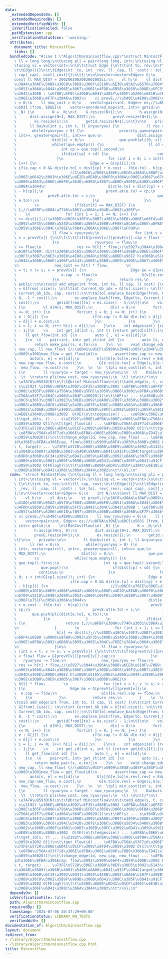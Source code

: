 ```yaml
---
data:
  _extendedDependsOn: []
  _extendedRequiredBy: []
  _extendedVerifiedWith: []
  _isVerificationFailed: false
  _pathExtension: cpp
  _verificationStatusIcon: ':warning:'
  attributes:
    document_title: Mincostflow
    links: []
  bundledCode: "#line 1 \"Algorithm/mincostflow.cpp\"\nstruct MinCostFlow {\n\tusing\
    \ ll = long long;\n\tusing pli = pair<long long, int>;\n\tusing vl = vector<ll>;\n\
    \tusing vi = vector<int>;\n\n\tstruct Edge {\n\t\tint to, rev;\n\t\tll cap, cost;\n\
    \t\tEdge(){}\n\t\tEdge(int _to, int _rev, ll _cap, ll _cost) : to(_to), rev(_rev),\
    \ cap(_cap), cost(_cost){}\n\t};\n\n\tvector<vector<Edge>> G;\n    int N;\n\t\
    const ll MAX_DIST = 2002002002002002002LL;\n    vl h;\n    vl dist;\n    vi prevV;//\u30C0\
    \u30A4\u30AF\u30B9\u30C8\u30E9\u306F\u518D\u5E30\u95A2\u6570\u7684\u306B\u66F8\
    \u3051\u306A\u3044\u306E\u3067\u3001\u4FDD\u5B58\u3059\u308B\u5FC5\u8981\u304C\
    \u3042\u308B : \u6700\u5F8C\u306B\u6D41\u3057\u305F\u5206\u6E1B\u7B97\u3059\u308B\
    \u306E\u306B\u4F7F\u3046\u3002\n    vi prevE;//\u540C\u4E0A\u3002\n    ll now_ryuuryou\
    \ = 0;\n    ll now_cost = 0;\n    vector<pair<int, Edge>> es;//\u8FBA\u306E\u60C5\
    \u5831 [from, EDGE]\n    vector<unordered_map<int, int>> getid;\n    \n\tMinCostFlow(int\
    \ _N) {\n        N = _N;\n\t    G.resize(N+1);\n        h.assign(N+1, 0);\n  \
    \      dist.assign(N+1, MAX_DIST);\n        prevV.resize(N+1);\n        prevE.resize(N+1);\n\
    \        es.resize(1);\n        getid.resize(N+1);\n\t}\n\n    private:\n\n  \
    \      ll Daiku(int s, int t, ll &ryuuryou) {\n            ll res = 0;\n     \
    \       while(ryuuryou > 0) {\n                priority_queue<pair<ll, int>, vector<pair<ll,\
    \ int>>, greater<pair<ll, int>>> que;\n                dist.assign(N+1, MAX_DIST);\n\
    \                dist[s] = 0;\n                que.push(pli(0, s));        \n\
    \                while(!que.empty()) {\n                    ll cd = que.top().first;\n\
    \                    int cp = que.top().second;\n                    que.pop();\n\
    \                    if(dist[cp] < cd) {\n                      continue;\n  \
    \                  }\n                    for (int i = 0; i < int(G[cp].size());\
    \ i++) {\n                        Edge e = G[cp][i];\n                       \
    \ if(e.cap > 0 && dist[e.to] > dist[cp] + e.cost - (h[e.to] - h[cp])) {\n    \
    \                        //1\u96C6\u76EE\u306E\u30C0\u30A4\u30AF\u30B9\u30C8\u30E9\
    \u306E\u6642\u3001h\u306E\u4E2D\u8EAB\u306F0\u306A\u306E\u3067\u6700\u521D\u304B\
    \u3089\u3053\u306E\u66F8\u304D\u65B9\u3067\u4E0D\u90FD\u5408\u306F\u751F\u3058\
    \u306A\u3044\n                            dist[e.to] = dist[cp] + e.cost - (h[e.to]\
    \ - h[cp]);\n                            prevV.at(e.to) = cp;\n              \
    \              prevE.at(e.to) = i;\n                            que.push(pli(dist[e.to],\
    \ e.to));\n                        }\n                    }\n                }\
    \        \n                if(dist[t] == MAX_DIST) {\n                  return\
    \ 1;//\u8FBF\u308A\u7740\u3051\u306A\u304B\u3063\u305F\n                }    \
    \    \n                for (int i = 1; i <= N; i++) {\n                  h[i]\
    \ += dist[i];//\u30DD\u30C6\u30F3\u30B7\u30E3\u30EB\u306E\u66F4\u65B0 \u9006\u8FBA\
    \u3092\u5F35\u308B\u524D\u306B\u3084\u308B\uFF08\u8CA0\u306E\u8FBA\u3092\u6D88\
    \u3059\u306E\u304C\u76EE\u7684\u306A\u306E\u3067\uFF09\n                }\n\n\
    \                ll flow = ryuuryou;\n                for (int v = t; v != s;\
    \ v = prevV[v]) {\n\t\t\t\t\tif(G[prevV[v]][prevE[v]].cap < flow) flow = G[prevV[v]][prevE[v]].cap;\n\
    \                }\n                ryuuryou -= flow;\n                now_ryuuryou\
    \ += flow;\n                res += h[t] * flow;//\u5927\u3044\u306A\u308B\u6CE8\
    \u610F\u70B9: dist\u306B\u5165\u3063\u3066\u3044\u308B\u306E\u306F\u30DD\u30C6\
    \u30F3\u30B7\u30E3\u30EB\u4ED8\u304D\u306E\u8DDD\u96E2 h\u306B\u5165\u3063\u3066\
    \u3044\u308B\u306E\u306F\u5143\u306E\u30B0\u30E9\u30D5\u3067\u306E\u8DDD\u96E2\
    \n                now_cost += h[t] * flow;        \n                for (int v\
    \ = t; v != s; v = prevV[v]) {\n                    Edge &e = G[prevV[v]][prevE[v]];\n\
    \                    e.cap -= flow;\n                    G[v][e.rev].cap += flow;\n\
    \                }\n            }\n            return res;\n        }    \n  \n\
    \ public:\n\n\tvoid add_edge(int from, int to, ll cap, ll cost) {\n\t\tint Current_Ga_idx\
    \ = G[from].size(); \n\t\tint Current_Gb_idx = G[to].size(); \n\t\tG[from].emplace_back(Edge(to,\
    \ Current_Gb_idx, cap, cost));\n\t\tG[to].emplace_back(Edge(from, Current_Ga_idx,\
    \ 0, -1 * cost));\n        es.emplace_back(from, Edge(to, Current_Gb_idx, cap,\
    \ cost));\n        getid[from][to] = es.size() - 1;\n\t}\n\n    void WF(int s)\
    \ {\n        vl d(N+1, MAX_DIST);\n        d[s] = 0;\n        for(int i = 1; i\
    \ <= N; i++) {\n            for(int j = 0; j <= N; j++) {\n                for(auto\
    \ e : G[j]) {\n                    if(e.cap != 0 && d[e.to] > d[j] + e.cost) d[e.to]\
    \ = d[j] + e.cost;\n                }\n            }\n        }\n        for(int\
    \ i = 1; i <= N; i++) h[i] = d[i];\n    }\n\n    int edgesize() {return int(es.size())\
    \ - 1;}\n    \n    int get_id(int s, int t) {return getid[s][t];}\n    \n  \n\
    \    ll get_flow(int id) {\n        auto [_, e] = es[id];\n        return G[e.to][e.rev].cap;\n\
    \    }\n  \n    pair<int, int> get_st(int id) {\n        auto [s, e] = es[id];\n\
    \        return make_pair(s, e.to);\n    }\n  \n    void change_edge(int id, ll\
    \ new_cap, ll new_flow) {//\u6D41\u91CF\u5909\u3048\u305F\u304F\u306A\u3044\u306A\
    \u3089\u3001new_flow = get_flow(id)\n        assert(new_cap >= new_flow);\n  \
    \      auto[s, e] = es[id];\n        G[s][G[e.to][e.rev].rev] = Edge(e.to,  e.rev,\
    \ new_cap-new_flow, e.cost);\n        G[e.to][e.rev] = Edge(s,G[e.to][e.rev].rev,\
    \  new_flow, -e.cost);\n    }\n  \n  \n  \tpli min_cost(int s, int t, ll target)\
    \ {\n        ll ryuuryou = target - now_ryuuryou;\n  \t    Daiku(s, t, ryuuryou);\n\
    \  \t  \treturn pli(now_cost, now_ryuuryou);\n  \t} \n\n\t/*\n\t    MinCostFlow(N)\
    \ \u7A7A\u9593O(N)\n\t\t@brief Mincostflow\n\n\t\tadd_edge(s, t, cap, cost) ...\
    \ s\u2192t \u306E\u8FBA\u3092\u5F35\u308B\u3002 \u8FBA\u304C\u8FFD\u52A0\u3055\
    \u308C\u305F\u9806\u756A\u306B\u5FDC\u3058\u3066\u3001\u8FBA\u306B\u306F1-indexed\u306E\
    \u756A\u53F7\u304C\u3064\u304F\u3002O(1)\n\t\tWF(s) ... s\u304B\u3089\u306E\u30DD\
    \u30C6\u30F3\u30B7\u30E3\u30EB\u3092\u8A08\u7B97\u3059\u308B\u3002\u8CA0\u306E\
    \u30B3\u30B9\u30C8\u304C\u542B\u307E\u308C\u308B\u5834\u5408\u306B\u547C\u3076\
    \u3002s\u306B\u306F\u3001\u30D5\u30ED\u30FC\u3092\u6D41\u3059\u59CB\u70B9\u3092\
    \u4E0E\u3048\u308B\u3002  O(VE)\n\t\tedgesize() ... \u8FBA\u306E\u672C\u6570 O(1)\n\
    \t\tget_id(s, t) ... s\u2192t\u306E\u8FBA\u306E\u3001\u8FBA\u756A\u53F7\u3092\u8FD4\
    \u3059\u3002 O(1)\n\t\tget_flow(id) ... \u8FBA\u756A\u53F7id\u306E\u8FBA\u306E\
    \u73FE\u5728\u306E\u6D41\u91CF\u3092\u8FD4\u3059\u3002 O(1)\n\t\tget_st(id) ...\
    \ \u8FBA\u756A\u53F7id\u306E\u8FBA\u306E\u8996\u70B9\u3068\u7D42\u70B9\u3092\u8FD4\
    \u3059\u3002O(1)\n\t\tchange_edge(id, new_cap, new_flow) ... \u8FBA\u756A\u53F7\
    id\u306E\u8FBA\u306Ecap, flow\u3092\u5909\u66F4\u3059\u308B\u3002 O(1)\n\t\tmin_cost(s,\
    \ t, target) ... \u73FE\u5728\u306E\u30B0\u30E9\u30D5\u3092\u5143\u306B\u3001\
    s\u304B\u3089t\u306B\u3001\u5408\u8A08\u6D41\u91CF\u304Ctarget\u306B\u306A\u308B\
    \u69D8\u306B\u6C34\u3092\u6D41\u3059\u4E8B\u3092\u8A66\u307F\u308B\u3002 {\u30B3\
    \u30B9\u30C8\u3001\u5B9F\u969B\u306B\u6D41\u308C\u305F\u6D41\u91CF}\u3092\u8FD4\
    \u3059\u3002 O(FElogV)\n\t\t\u5408\u8A08\u6D41\u91CF\u304C\u6E1B\u308B\u65B9\u5411\
    \u306B\u306F\u6D41\u308C\u306A\u3044\u3002\n\t*/\n};\n"
  code: "struct MinCostFlow {\n\tusing ll = long long;\n\tusing pli = pair<long long,\
    \ int>;\n\tusing vl = vector<ll>;\n\tusing vi = vector<int>;\n\n\tstruct Edge\
    \ {\n\t\tint to, rev;\n\t\tll cap, cost;\n\t\tEdge(){}\n\t\tEdge(int _to, int\
    \ _rev, ll _cap, ll _cost) : to(_to), rev(_rev), cap(_cap), cost(_cost){}\n\t\
    };\n\n\tvector<vector<Edge>> G;\n    int N;\n\tconst ll MAX_DIST = 2002002002002002002LL;\n\
    \    vl h;\n    vl dist;\n    vi prevV;//\u30C0\u30A4\u30AF\u30B9\u30C8\u30E9\u306F\
    \u518D\u5E30\u95A2\u6570\u7684\u306B\u66F8\u3051\u306A\u3044\u306E\u3067\u3001\
    \u4FDD\u5B58\u3059\u308B\u5FC5\u8981\u304C\u3042\u308B : \u6700\u5F8C\u306B\u6D41\
    \u3057\u305F\u5206\u6E1B\u7B97\u3059\u308B\u306E\u306B\u4F7F\u3046\u3002\n   \
    \ vi prevE;//\u540C\u4E0A\u3002\n    ll now_ryuuryou = 0;\n    ll now_cost = 0;\n\
    \    vector<pair<int, Edge>> es;//\u8FBA\u306E\u60C5\u5831 [from, EDGE]\n    vector<unordered_map<int,\
    \ int>> getid;\n    \n\tMinCostFlow(int _N) {\n        N = _N;\n\t    G.resize(N+1);\n\
    \        h.assign(N+1, 0);\n        dist.assign(N+1, MAX_DIST);\n        prevV.resize(N+1);\n\
    \        prevE.resize(N+1);\n        es.resize(1);\n        getid.resize(N+1);\n\
    \t}\n\n    private:\n\n        ll Daiku(int s, int t, ll &ryuuryou) {\n      \
    \      ll res = 0;\n            while(ryuuryou > 0) {\n                priority_queue<pair<ll,\
    \ int>, vector<pair<ll, int>>, greater<pair<ll, int>>> que;\n                dist.assign(N+1,\
    \ MAX_DIST);\n                dist[s] = 0;\n                que.push(pli(0, s));\
    \        \n                while(!que.empty()) {\n                    ll cd =\
    \ que.top().first;\n                    int cp = que.top().second;\n         \
    \           que.pop();\n                    if(dist[cp] < cd) {\n            \
    \          continue;\n                    }\n                    for (int i =\
    \ 0; i < int(G[cp].size()); i++) {\n                        Edge e = G[cp][i];\n\
    \                        if(e.cap > 0 && dist[e.to] > dist[cp] + e.cost - (h[e.to]\
    \ - h[cp])) {\n                            //1\u96C6\u76EE\u306E\u30C0\u30A4\u30AF\
    \u30B9\u30C8\u30E9\u306E\u6642\u3001h\u306E\u4E2D\u8EAB\u306F0\u306A\u306E\u3067\
    \u6700\u521D\u304B\u3089\u3053\u306E\u66F8\u304D\u65B9\u3067\u4E0D\u90FD\u5408\
    \u306F\u751F\u3058\u306A\u3044\n                            dist[e.to] = dist[cp]\
    \ + e.cost - (h[e.to] - h[cp]);\n                            prevV.at(e.to) =\
    \ cp;\n                            prevE.at(e.to) = i;\n                     \
    \       que.push(pli(dist[e.to], e.to));\n                        }\n        \
    \            }\n                }        \n                if(dist[t] == MAX_DIST)\
    \ {\n                  return 1;//\u8FBF\u308A\u7740\u3051\u306A\u304B\u3063\u305F\
    \n                }        \n                for (int i = 1; i <= N; i++) {\n\
    \                  h[i] += dist[i];//\u30DD\u30C6\u30F3\u30B7\u30E3\u30EB\u306E\
    \u66F4\u65B0 \u9006\u8FBA\u3092\u5F35\u308B\u524D\u306B\u3084\u308B\uFF08\u8CA0\
    \u306E\u8FBA\u3092\u6D88\u3059\u306E\u304C\u76EE\u7684\u306A\u306E\u3067\uFF09\
    \n                }\n\n                ll flow = ryuuryou;\n                for\
    \ (int v = t; v != s; v = prevV[v]) {\n\t\t\t\t\tif(G[prevV[v]][prevE[v]].cap\
    \ < flow) flow = G[prevV[v]][prevE[v]].cap;\n                }\n             \
    \   ryuuryou -= flow;\n                now_ryuuryou += flow;\n               \
    \ res += h[t] * flow;//\u5927\u3044\u306A\u308B\u6CE8\u610F\u70B9: dist\u306B\u5165\
    \u3063\u3066\u3044\u308B\u306E\u306F\u30DD\u30C6\u30F3\u30B7\u30E3\u30EB\u4ED8\
    \u304D\u306E\u8DDD\u96E2 h\u306B\u5165\u3063\u3066\u3044\u308B\u306E\u306F\u5143\
    \u306E\u30B0\u30E9\u30D5\u3067\u306E\u8DDD\u96E2\n                now_cost +=\
    \ h[t] * flow;        \n                for (int v = t; v != s; v = prevV[v])\
    \ {\n                    Edge &e = G[prevV[v]][prevE[v]];\n                  \
    \  e.cap -= flow;\n                    G[v][e.rev].cap += flow;\n            \
    \    }\n            }\n            return res;\n        }    \n  \n public:\n\n\
    \tvoid add_edge(int from, int to, ll cap, ll cost) {\n\t\tint Current_Ga_idx =\
    \ G[from].size(); \n\t\tint Current_Gb_idx = G[to].size(); \n\t\tG[from].emplace_back(Edge(to,\
    \ Current_Gb_idx, cap, cost));\n\t\tG[to].emplace_back(Edge(from, Current_Ga_idx,\
    \ 0, -1 * cost));\n        es.emplace_back(from, Edge(to, Current_Gb_idx, cap,\
    \ cost));\n        getid[from][to] = es.size() - 1;\n\t}\n\n    void WF(int s)\
    \ {\n        vl d(N+1, MAX_DIST);\n        d[s] = 0;\n        for(int i = 1; i\
    \ <= N; i++) {\n            for(int j = 0; j <= N; j++) {\n                for(auto\
    \ e : G[j]) {\n                    if(e.cap != 0 && d[e.to] > d[j] + e.cost) d[e.to]\
    \ = d[j] + e.cost;\n                }\n            }\n        }\n        for(int\
    \ i = 1; i <= N; i++) h[i] = d[i];\n    }\n\n    int edgesize() {return int(es.size())\
    \ - 1;}\n    \n    int get_id(int s, int t) {return getid[s][t];}\n    \n  \n\
    \    ll get_flow(int id) {\n        auto [_, e] = es[id];\n        return G[e.to][e.rev].cap;\n\
    \    }\n  \n    pair<int, int> get_st(int id) {\n        auto [s, e] = es[id];\n\
    \        return make_pair(s, e.to);\n    }\n  \n    void change_edge(int id, ll\
    \ new_cap, ll new_flow) {//\u6D41\u91CF\u5909\u3048\u305F\u304F\u306A\u3044\u306A\
    \u3089\u3001new_flow = get_flow(id)\n        assert(new_cap >= new_flow);\n  \
    \      auto[s, e] = es[id];\n        G[s][G[e.to][e.rev].rev] = Edge(e.to,  e.rev,\
    \ new_cap-new_flow, e.cost);\n        G[e.to][e.rev] = Edge(s,G[e.to][e.rev].rev,\
    \  new_flow, -e.cost);\n    }\n  \n  \n  \tpli min_cost(int s, int t, ll target)\
    \ {\n        ll ryuuryou = target - now_ryuuryou;\n  \t    Daiku(s, t, ryuuryou);\n\
    \  \t  \treturn pli(now_cost, now_ryuuryou);\n  \t} \n\n\t/*\n\t    MinCostFlow(N)\
    \ \u7A7A\u9593O(N)\n\t\t@brief Mincostflow\n\n\t\tadd_edge(s, t, cap, cost) ...\
    \ s\u2192t \u306E\u8FBA\u3092\u5F35\u308B\u3002 \u8FBA\u304C\u8FFD\u52A0\u3055\
    \u308C\u305F\u9806\u756A\u306B\u5FDC\u3058\u3066\u3001\u8FBA\u306B\u306F1-indexed\u306E\
    \u756A\u53F7\u304C\u3064\u304F\u3002O(1)\n\t\tWF(s) ... s\u304B\u3089\u306E\u30DD\
    \u30C6\u30F3\u30B7\u30E3\u30EB\u3092\u8A08\u7B97\u3059\u308B\u3002\u8CA0\u306E\
    \u30B3\u30B9\u30C8\u304C\u542B\u307E\u308C\u308B\u5834\u5408\u306B\u547C\u3076\
    \u3002s\u306B\u306F\u3001\u30D5\u30ED\u30FC\u3092\u6D41\u3059\u59CB\u70B9\u3092\
    \u4E0E\u3048\u308B\u3002  O(VE)\n\t\tedgesize() ... \u8FBA\u306E\u672C\u6570 O(1)\n\
    \t\tget_id(s, t) ... s\u2192t\u306E\u8FBA\u306E\u3001\u8FBA\u756A\u53F7\u3092\u8FD4\
    \u3059\u3002 O(1)\n\t\tget_flow(id) ... \u8FBA\u756A\u53F7id\u306E\u8FBA\u306E\
    \u73FE\u5728\u306E\u6D41\u91CF\u3092\u8FD4\u3059\u3002 O(1)\n\t\tget_st(id) ...\
    \ \u8FBA\u756A\u53F7id\u306E\u8FBA\u306E\u8996\u70B9\u3068\u7D42\u70B9\u3092\u8FD4\
    \u3059\u3002O(1)\n\t\tchange_edge(id, new_cap, new_flow) ... \u8FBA\u756A\u53F7\
    id\u306E\u8FBA\u306Ecap, flow\u3092\u5909\u66F4\u3059\u308B\u3002 O(1)\n\t\tmin_cost(s,\
    \ t, target) ... \u73FE\u5728\u306E\u30B0\u30E9\u30D5\u3092\u5143\u306B\u3001\
    s\u304B\u3089t\u306B\u3001\u5408\u8A08\u6D41\u91CF\u304Ctarget\u306B\u306A\u308B\
    \u69D8\u306B\u6C34\u3092\u6D41\u3059\u4E8B\u3092\u8A66\u307F\u308B\u3002 {\u30B3\
    \u30B9\u30C8\u3001\u5B9F\u969B\u306B\u6D41\u308C\u305F\u6D41\u91CF}\u3092\u8FD4\
    \u3059\u3002 O(FElogV)\n\t\t\u5408\u8A08\u6D41\u91CF\u304C\u6E1B\u308B\u65B9\u5411\
    \u306B\u306F\u6D41\u308C\u306A\u3044\u3002\n\t*/\n};\n"
  dependsOn: []
  isVerificationFile: false
  path: Algorithm/mincostflow.cpp
  requiredBy: []
  timestamp: '2024-07-06 20:37:29+09:00'
  verificationStatus: LIBRARY_NO_TESTS
  verifiedWith: []
documentation_of: Algorithm/mincostflow.cpp
layout: document
redirect_from:
- /library/Algorithm/mincostflow.cpp
- /library/Algorithm/mincostflow.cpp.html
title: Mincostflow
---
```

